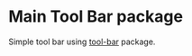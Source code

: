 # Main Tool Bar package

Simple tool bar using [tool-bar](https://atom.io/packages/tool-bar) package.
